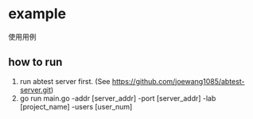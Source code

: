 # example
使用用例

## how to run
1. run abtest server first. (See https://github.com/joewang1085/abtest-server.git)
2. go run main.go -addr [server_addr] -port [server_addr] -lab [project_name] -users [user_num]